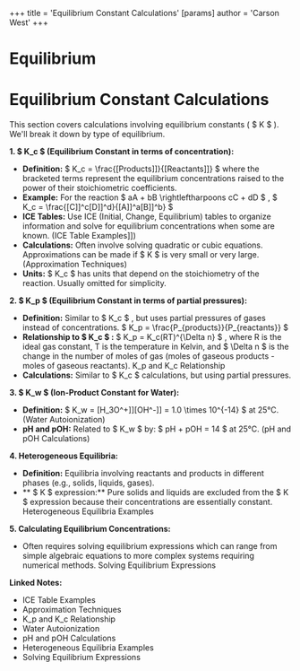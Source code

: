 +++
 title = 'Equilibrium Constant Calculations'
[params]
	author = 'Carson West'
+++
# Equilibrium
# Equilibrium Constant Calculations

This section covers calculations involving equilibrium constants ( $ K $ ).  We'll break it down by type of equilibrium.

**1.  $ K_c $  (Equilibrium Constant in terms of concentration):**

*   **Definition:**  $ K_c = \frac{[Products]]}{[Reactants]]} $   where the bracketed terms represent the equilibrium concentrations raised to the power of their stoichiometric coefficients.
*   **Example:** For the reaction  $ aA + bB \rightleftharpoons cC + dD $ ,   $ K_c = \frac{[C]]^c[D]]^d}{[A]]^a[B]]^b} $ 
*   **ICE Tables:**  Use ICE (Initial, Change, Equilibrium) tables to organize information and solve for equilibrium concentrations when some are known.  (ICE Table Examples]])
*   **Calculations:** Often involve solving quadratic or cubic equations.  Approximations can be made if  $ K $  is very small or very large. (Approximation Techniques)
*   **Units:**  $ K_c $  has units that depend on the stoichiometry of the reaction.  Usually omitted for simplicity.

**2.  $ K_p $  (Equilibrium Constant in terms of partial pressures):**

*   **Definition:**  Similar to  $ K_c $ , but uses partial pressures of gases instead of concentrations.  $ K_p = \frac{P_{products}}{P_{reactants}} $ 
*   **Relationship to  $ K_c $ :**  $ K_p = K_c(RT)^{\Delta n} $ , where R is the ideal gas constant, T is the temperature in Kelvin, and  $ \Delta n $  is the change in the number of moles of gas (moles of gaseous products - moles of gaseous reactants). K_p and K_c Relationship
*   **Calculations:**  Similar to  $ K_c $  calculations, but using partial pressures.


**3.   $ K_w $  (Ion-Product Constant for Water):**

*   **Definition:**  $ K_w = [H_3O^+]][OH^-]] = 1.0 \times 10^{-14} $  at 25°C.  (Water Autoionization)
*   **pH and pOH:** Related to  $ K_w $  by:  $ pH + pOH = 14 $  at 25°C.  (pH and pOH Calculations)


**4. Heterogeneous Equilibria:**

*   **Definition:** Equilibria involving reactants and products in different phases (e.g., solids, liquids, gases).
*   ** $ K $  expression:** Pure solids and liquids are excluded from the  $ K $  expression because their concentrations are essentially constant. Heterogeneous Equilibria Examples


**5. Calculating Equilibrium Concentrations:**

*   Often requires solving equilibrium expressions which can range from simple algebraic equations to more complex systems requiring numerical methods. Solving Equilibrium Expressions


**Linked Notes:**

* ICE Table Examples
* Approximation Techniques
* K_p and K_c Relationship
* Water Autoionization
* pH and pOH Calculations
* Heterogeneous Equilibria Examples
* Solving Equilibrium Expressions

